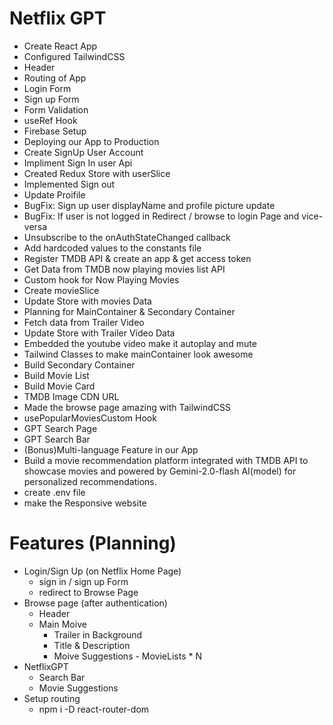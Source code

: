 # Netflix GPT
- Create React App
- Configured TailwindCSS
- Header
- Routing of App
- Login Form
- Sign up Form
- Form Validation
- useRef Hook
- Firebase Setup
- Deploying our App to Production
- Create SignUp User Account 
- Impliment Sign In user Api
- Created Redux Store with userSlice
- Implemented Sign out
- Update Proifile
- BugFix: Sign up user displayName and profile picture update
- BugFix: If user is not logged in Redirect / browse to login Page and vice-versa
- Unsubscribe to the onAuthStateChanged callback
- Add hardcoded values to the constants file
- Register TMDB API & create an app & get access token
- Get Data from TMDB now playing movies list API
- Custom hook for Now Playing Movies
- Create movieSlice
- Update Store with movies Data
- Planning for MainContainer & Secondary Container
- Fetch data from Trailer Video
- Update Store with Trailer Video Data
- Embedded the youtube video make it autoplay and mute
- Tailwind Classes to make mainContainer look awesome
- Build Secondary Container
- Build Movie List
- Build Movie Card
- TMDB Image CDN URL
- Made the browse page amazing with TailwindCSS
- usePopularMoviesCustom Hook
- GPT Search Page
- GPT Search Bar
- (Bonus)Multi-language Feature in our App
- Build a movie recommendation platform integrated with TMDB API to showcase movies and powered by Gemini-2.0-flash AI(model) for personalized recommendations.
- create .env file
- make the Responsive website

# Features (Planning)
- Login/Sign Up (on Netflix Home Page)
    - sign in / sign up Form
    - redirect to Browse Page
- Browse page (after authentication)
    - Header
    - Main Moive
        - Trailer in Background
        - Title & Description
        - Moive Suggestions
               - MovieLists * N
- NetflixGPT
     - Search Bar
     - Movie Suggestions    
- Setup routing
     - npm i -D react-router-dom